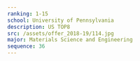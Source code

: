 ```yaml
---
ranking: 1-15
school: University of Pennsylvania
description: US TOP8
src: /assets/offer_2018-19/114.jpg
major: Materials Science and Engineering
sequence: 36
---
```

